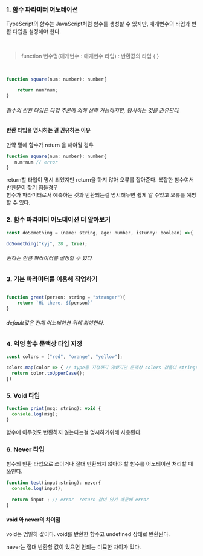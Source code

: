 ### 1. 함수 파라미터 어노테이션

TypeScript의 함수는 JavaScript처럼 함수를 생성할 수 있지만, 매개변수의 타입과 반환 타입을 설정해야 한다.

<br>

> function 변수명(매개변수 : 매개변수 타입) : 반환값의 타입 { }
<br>

``` javascript
function square(num: number): number{  

    return num*num;
}
```

###### 함수의 반환 타입은 타입 추론에 의해 생략 가능하지만, 명시하는 것을 권유된다.

#### 반환 타입을 명시하는 걸 권유하는 이유

만약 밑에 함수가 return 을 해야될 경우 
```javascript
function square(num: number): number{
   num*num // error  
}

```
return할 타입이 명시 되었지만 return을 하지 않아 오류를 잡아준다. 
복잡한 함수여서 반환문이 찾기 힘들경우 <br>
함수가 파라미터로서 예측하는 것과 반환되는걸 명시해두면 쉽게 알 수있고 오류를 예방할 수 있다.


### 2. 함수 파라미터 어노테이션 더 알아보기


``` javascript
const doSomething = (name: string, age: number, isFunny: boolean) =>{  };

doSomething("kyj", 28 , true); 

```

###### 원하는 만큼 파라미터를 설정할 수 있다.

### 3. 기본 파라미터를 이용해 작업하기

```javascript

function greet(person: string = "stranger"){ 
    return `Hi there, ${person}`
}
```

###### default값은 전체 어노테이션 뒤에 와야한다.

### 4. 익명 함수 문맥상 타입 지정

```javascript
const colors = ["red", "orange", "yellow"];

colors.map(color => { // type을 지정하지 않았지만 문맥상 colors 값들이 string이란 걸 인지하여 color의 type을 string이라 지정한다.
  return color.toUpperCase(); 
})
```

### 5. Void 타입


```javascript
function print(msg: string): void {
  console.log(msg);
}
```

함수에 아무것도 반환하지 않는다는걸 명시하기위해 사용된다.


### 6. Never 타입

함수의 반환 타입으로 쓰이거나 절대 반환되지 않아야 할 함수를 어노테이션 처리할 때 쓰인다.

```javascript
function test(input:string): never{
  console.log(input);
  
  return input ; // error  return 값이 있기 때문에 error
}
```

#### void 와 never의 차이점 

void는 엄밀히 값이다. void를 반환한 함수고 undefined 상태로 반환된다.

never는 절대 반환할 값이 있으면 안되는 미묘한 차이가 있다.
